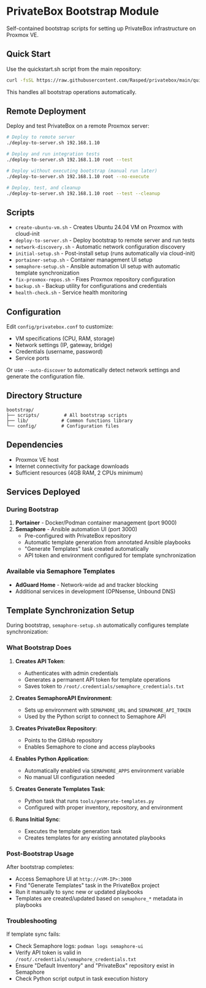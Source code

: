 # PrivateBox Bootstrap Module

Self-contained bootstrap scripts for setting up PrivateBox infrastructure on Proxmox VE.

## Quick Start

Use the quickstart.sh script from the main repository:

```bash
curl -fsSL https://raw.githubusercontent.com/Rasped/privatebox/main/quickstart.sh | sudo bash
```

This handles all bootstrap operations automatically.

## Remote Deployment

Deploy and test PrivateBox on a remote Proxmox server:

```bash
# Deploy to remote server
./deploy-to-server.sh 192.168.1.10

# Deploy and run integration tests
./deploy-to-server.sh 192.168.1.10 root --test

# Deploy without executing bootstrap (manual run later)
./deploy-to-server.sh 192.168.1.10 root --no-execute

# Deploy, test, and cleanup
./deploy-to-server.sh 192.168.1.10 root --test --cleanup
```

## Scripts

- `create-ubuntu-vm.sh` - Creates Ubuntu 24.04 VM on Proxmox with cloud-init
- `deploy-to-server.sh` - Deploy bootstrap to remote server and run tests
- `network-discovery.sh` - Automatic network configuration discovery
- `initial-setup.sh` - Post-install setup (runs automatically via cloud-init)
- `portainer-setup.sh` - Container management UI setup
- `semaphore-setup.sh` - Ansible automation UI setup with automatic template synchronization
- `fix-proxmox-repos.sh` - Fixes Proxmox repository configuration
- `backup.sh` - Backup utility for configurations and credentials
- `health-check.sh` - Service health monitoring

## Configuration

Edit `config/privatebox.conf` to customize:
- VM specifications (CPU, RAM, storage)
- Network settings (IP, gateway, bridge)
- Credentials (username, password)
- Service ports

Or use `--auto-discover` to automatically detect network settings and generate the configuration file.

## Directory Structure

```
bootstrap/
├── scripts/         # All bootstrap scripts
├── lib/            # Common functions library
└── config/         # Configuration files
```

## Dependencies

- Proxmox VE host
- Internet connectivity for package downloads
- Sufficient resources (4GB RAM, 2 CPUs minimum)

## Services Deployed

### During Bootstrap
1. **Portainer** - Docker/Podman container management (port 9000)
2. **Semaphore** - Ansible automation UI (port 3000)
   - Pre-configured with PrivateBox repository
   - Automatic template generation from annotated Ansible playbooks
   - "Generate Templates" task created automatically
   - API token and environment configured for template synchronization

### Available via Semaphore Templates
- **AdGuard Home** - Network-wide ad and tracker blocking
- Additional services in development (OPNsense, Unbound DNS)


## Template Synchronization Setup

During bootstrap, `semaphore-setup.sh` automatically configures template synchronization:

### What Bootstrap Does

1. **Creates API Token**: 
   - Authenticates with admin credentials
   - Generates a permanent API token for template operations
   - Saves token to `/root/.credentials/semaphore_credentials.txt`

2. **Creates SemaphoreAPI Environment**:
   - Sets up environment with `SEMAPHORE_URL` and `SEMAPHORE_API_TOKEN`
   - Used by the Python script to connect to Semaphore API

3. **Creates PrivateBox Repository**:
   - Points to the GitHub repository
   - Enables Semaphore to clone and access playbooks

4. **Enables Python Application**:
   - Automatically enabled via `SEMAPHORE_APPS` environment variable
   - No manual UI configuration needed

5. **Creates Generate Templates Task**:
   - Python task that runs `tools/generate-templates.py`
   - Configured with proper inventory, repository, and environment

6. **Runs Initial Sync**:
   - Executes the template generation task
   - Creates templates for any existing annotated playbooks

### Post-Bootstrap Usage

After bootstrap completes:
- Access Semaphore UI at `http://<VM-IP>:3000`
- Find "Generate Templates" task in the PrivateBox project
- Run it manually to sync new or updated playbooks
- Templates are created/updated based on `semaphore_*` metadata in playbooks

### Troubleshooting

If template sync fails:
- Check Semaphore logs: `podman logs semaphore-ui`
- Verify API token is valid in `/root/.credentials/semaphore_credentials.txt`
- Ensure "Default Inventory" and "PrivateBox" repository exist in Semaphore
- Check Python script output in task execution history
